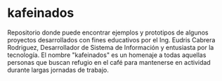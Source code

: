 kafeinados
==========

Repositorio donde puede encontrar ejemplos y prototipos de algunos proyectos desarrollados con fines educativos por el Ing. Eudris Cabrera Rodriguez, Desarrollador de Sistema de Información y entusiasta por la tecnología.   El nombre "kafeinados" es un homenaje a todas aquellas personas que buscan refugio en el café para mantenerse  en actividad durante largas jornadas de trabajo.